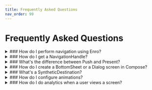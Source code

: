 ```yaml
---
title: Frequently Asked Questions
nav_order: 99
---
```

# Frequently Asked Questions

<details markdown="block">
  <summary>
    ### How do I perform navigation using Enro?
  </summary>
</details>

<details markdown="block">
  <summary>
    ### How do I get a NavigationHandle?
  </summary>
</details>

<details markdown="block">
  <summary>
    ### What's the difference between Push and Present?
  </summary>
</details>

<details markdown="block">
  <summary>
    ### How do I create a BottomSheet or a Dialog screen in Compose?
  </summary>
</details>

<details markdown="block">
  <summary>
    ### What's a SyntheticDestination?
  </summary>
</details>

<details markdown="block">
  <summary>
    ### How do I configure animations?
  </summary>
</details>

<details markdown="block">
  <summary>
    ### How do I do analytics when a user views a screen?
  </summary>
</details>
